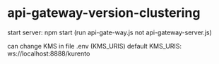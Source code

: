 # api-gateway-version-clustering
start server: npm start (run api-gate-way.js not api-gateway-server.js)

can change KMS in file .env (KMS_URIS) default KMS_URIS: ws://localhost:8888/kurento 
